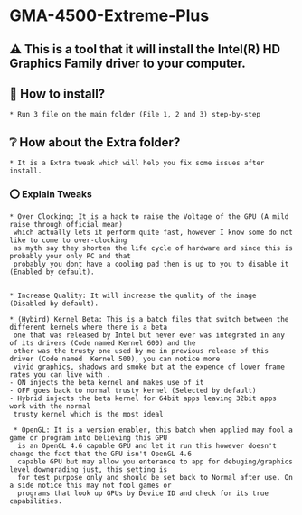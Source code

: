 # GMA-4500-Extreme-Plus

## ⚠️ This is a tool that it will install the Intel(R) HD Graphics Family driver to your computer.

## 💾 How to install?
	* Run 3 file on the main folder (File 1, 2 and 3) step-by-step

## ❔ How about the Extra folder?
	* It is a Extra tweak which will help you fix some issues after install.

### ⭕ Explain Tweaks
	* Over Clocking: It is a hack to raise the Voltage of the GPU (A mild raise through official mean)
	 which actually lets it perform quite fast, however I know some do not like to come to over-clocking
	 as myth say they shorten the life cycle of hardware and since this is probably your only PC and that 
	 probably you dont have a cooling pad then is up to you to disable it (Enabled by default).


	* Increase Quality: It will increase the quality of the image (Disabled by default).

	* (Hybird) Kernel Beta: This is a batch files that switch between the different kernels where there is a beta
	 one that was released by Intel but never ever was integrated in any of its drivers (Code named Kernel 600) and the
	 other was the trusty one used by me in previous release of this driver (Code named  Kernel 500), you can notice more
	 vivid graphics, shadows and smoke but at the expence of lower frame rates you can live with .
	- ON injects the beta kernel and makes use of it
	- OFF goes back to normal trusty kernel (Selected by default)
	- Hybrid injects the beta kernel for 64bit apps leaving 32bit apps work with the normal
	 trusty kernel which is the most ideal

	 * OpenGL: It is a version enabler, this batch when applied may fool a game or program into believing this GPU
	  is an OpenGL 4.6 capable GPU and let it run this however doesn't change the fact that the GPU isn't OpenGL 4.6
	  capable GPU but may allow you enterance to app for debuging/graphics level downgrading just, this setting is 
	  for test purpose only and should be set back to Normal after use. On a side notice this may not fool games or 
	  programs that look up GPUs by Device ID and check for its true capabilities.